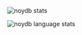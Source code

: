 ![noydb stats](https://github-readme-stats.vercel.app/api?username=noydb&count_private=true&show_icons=true&theme=tokyonight&hide_border=true&include_all_commits=true)

![noydb language stats](https://github-readme-stats.vercel.app/api/top-langs/?username=noydb&theme=tokyonight&hide_border=true)
